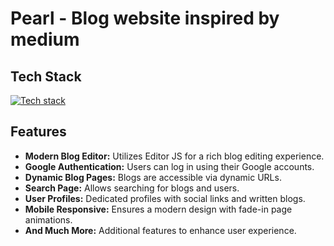 # Pearl - Blog website inspired by medium

## Tech Stack

[![Tech stack](https://skillicons.dev/icons?i=react,javascript,express,mongodb,tailwindcss)](https://skillicons.dev)

## Features

- **Modern Blog Editor:** Utilizes Editor JS for a rich blog editing experience.
- **Google Authentication:** Users can log in using their Google accounts.
- **Dynamic Blog Pages:** Blogs are accessible via dynamic URLs.
- **Search Page:** Allows searching for blogs and users.
- **User Profiles:** Dedicated profiles with social links and written blogs.
- **Mobile Responsive:** Ensures a modern design with fade-in page animations.
- **And Much More:** Additional features to enhance user experience.


